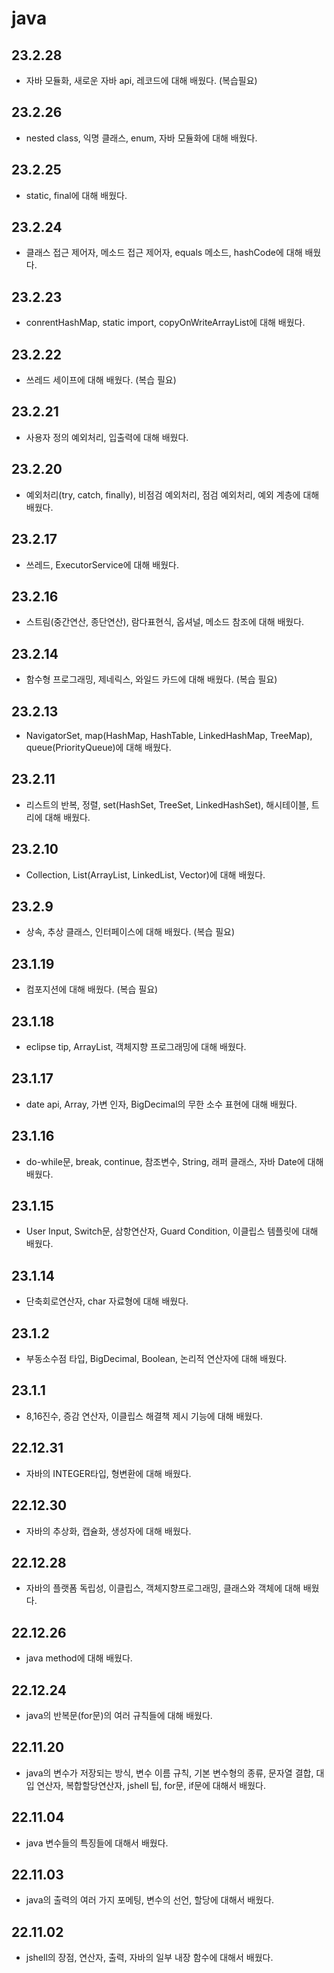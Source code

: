 # java
## 23.2.28
- 자바 모듈화, 새로운 자바 api, 레코드에 대해 배웠다. (복습필요)
## 23.2.26
- nested class, 익명 클래스, enum, 자바 모듈화에 대해 배웠다.
## 23.2.25
- static, final에 대해 배웠다.
## 23.2.24
- 클래스 접근 제어자, 메소드 접근 제어자, equals 메소드, hashCode에 대해 배웠다.
## 23.2.23
- conrentHashMap, static import, copyOnWriteArrayList에 대해 배웠다.
## 23.2.22
- 쓰레드 세이프에 대해 배웠다. (복습 필요)
## 23.2.21
- 사용자 정의 예외처리, 입출력에 대해 배웠다.
## 23.2.20
- 예외처리(try, catch, finally), 비점검 예외처리, 점검 예외처리, 예외 계층에 대해 배웠다.
## 23.2.17
- 쓰레드, ExecutorService에 대해 배웠다.
## 23.2.16
- 스트림(중간연산, 종단연산), 람다표현식, 옵셔널, 메소드 참조에 대해 배웠다.
## 23.2.14
- 함수형 프로그래밍, 제네릭스, 와일드 카드에 대해 배웠다. (복습 필요)
## 23.2.13
- NavigatorSet, map(HashMap, HashTable, LinkedHashMap, TreeMap), queue(PriorityQueue)에 대해 배웠다.
## 23.2.11
- 리스트의 반복, 정렬, set(HashSet, TreeSet, LinkedHashSet), 해시테이블, 트리에 대해 배웠다.
## 23.2.10
- Collection, List(ArrayList, LinkedList, Vector)에 대해 배웠다.
## 23.2.9
- 상속, 추상 클래스, 인터페이스에 대해 배웠다. (복습 필요)
## 23.1.19
- 컴포지션에 대해 배웠다. (복습 필요)
## 23.1.18
- eclipse tip, ArrayList, 객체지향 프로그래밍에 대해 배웠다.
## 23.1.17
- date api, Array, 가변 인자, BigDecimal의 무한 소수 표현에 대해 배웠다.
## 23.1.16
- do-while문, break, continue, 참조변수, String, 래퍼 클래스, 자바 Date에 대해 배웠다.
## 23.1.15
- User Input, Switch문, 삼항연산자, Guard Condition, 이클립스 템플릿에 대해 배웠다.
## 23.1.14
- 단축회로연산자, char 자료형에 대해 배웠다.
## 23.1.2
- 부동소수점 타입, BigDecimal, Boolean, 논리적 연산자에 대해 배웠다.
## 23.1.1
- 8,16진수, 증감 연산자, 이클립스 해결책 제시 기능에 대해 배웠다.
## 22.12.31
- 자바의 INTEGER타입, 형변환에 대해 배웠다.
## 22.12.30
- 자바의 추상화, 캡슐화, 생성자에 대해 배웠다.
## 22.12.28
- 자바의 플랫폼 독립성, 이클립스, 객체지향프로그래밍, 클래스와 객체에 대해 배웠다.
## 22.12.26
- java method에 대해 배웠다.
## 22.12.24
- java의 반복문(for문)의 여러 규칙들에 대해 배웠다.
## 22.11.20
- java의 변수가 저장되는 방식, 변수 이름 규칙, 기본 변수형의 종류, 문자열 결합, 대입 연산자, 복합할당연산자, jshell 팁, for문, if문에 대해서 배웠다.
## 22.11.04
- java 변수들의 특징들에 대해서 배웠다.
## 22.11.03
- java의 출력의 여러 가지 포메팅, 변수의 선언, 할당에 대해서 배웠다.
## 22.11.02
- jshell의 장점, 연산자, 출력, 자바의 일부 내장 함수에 대해서 배웠다.
